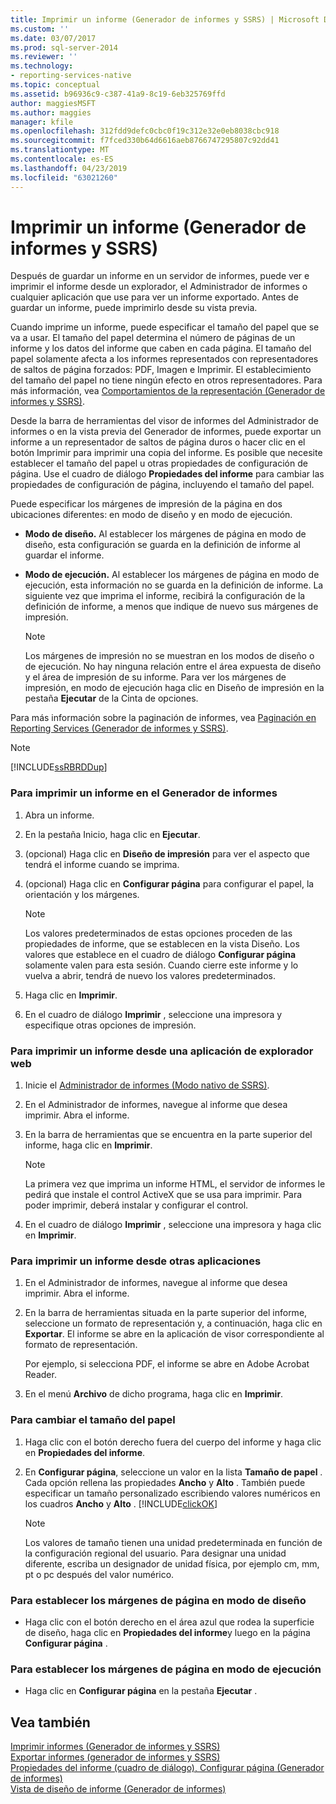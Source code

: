 ```yaml
---
title: Imprimir un informe (Generador de informes y SSRS) | Microsoft Docs
ms.custom: ''
ms.date: 03/07/2017
ms.prod: sql-server-2014
ms.reviewer: ''
ms.technology:
- reporting-services-native
ms.topic: conceptual
ms.assetid: b96936c9-c387-41a9-8c19-6eb325769ffd
author: maggiesMSFT
ms.author: maggies
manager: kfile
ms.openlocfilehash: 312fdd9defc0cbc0f19c312e32e0eb8038cbc918
ms.sourcegitcommit: f7fced330b64d6616aeb8766747295807c92dd41
ms.translationtype: MT
ms.contentlocale: es-ES
ms.lasthandoff: 04/23/2019
ms.locfileid: "63021260"
---
```

# <a name="print-a-report-report-builder-and-ssrs"></a>Imprimir un informe (Generador de informes y SSRS)
  Después de guardar un informe en un servidor de informes, puede ver e imprimir el informe desde un explorador, el Administrador de informes o cualquier aplicación que use para ver un informe exportado. Antes de guardar un informe, puede imprimirlo desde su vista previa.  
  
 Cuando imprime un informe, puede especificar el tamaño del papel que se va a usar. El tamaño del papel determina el número de páginas de un informe y los datos del informe que caben en cada página. El tamaño del papel solamente afecta a los informes representados con representadores de saltos de página forzados: PDF, Imagen e Imprimir. El establecimiento del tamaño del papel no tiene ningún efecto en otros representadores. Para más información, vea [Comportamientos de la representación &#40;Generador de informes y SSRS&#41;](../report-design/rendering-behaviors-report-builder-and-ssrs.md).  
  
 Desde la barra de herramientas del visor de informes del Administrador de informes o en la vista previa del Generador de informes, puede exportar un informe a un representador de saltos de página duros o hacer clic en el botón Imprimir para imprimir una copia del informe. Es posible que necesite establecer el tamaño del papel u otras propiedades de configuración de página. Use el cuadro de diálogo **Propiedades del informe** para cambiar las propiedades de configuración de página, incluyendo el tamaño del papel.  
  
 Puede especificar los márgenes de impresión de la página en dos ubicaciones diferentes: en modo de diseño y en modo de ejecución.  
  
-   **Modo de diseño.** Al establecer los márgenes de página en modo de diseño, esta configuración se guarda en la definición de informe al guardar el informe.  
  
-   **Modo de ejecución.** Al establecer los márgenes de página en modo de ejecución, esta información no se guarda en la definición de informe. La siguiente vez que imprima el informe, recibirá la configuración de la definición de informe, a menos que indique de nuevo sus márgenes de impresión.  
  
    > [!NOTE]  
    >  Los márgenes de impresión no se muestran en los modos de diseño o de ejecución. No hay ninguna relación entre el área expuesta de diseño y el área de impresión de su informe. Para ver los márgenes de impresión, en modo de ejecución haga clic en Diseño de impresión en la pestaña **Ejecutar** de la Cinta de opciones.  
  
 Para más información sobre la paginación de informes, vea [Paginación en Reporting Services &#40;Generador de informes y SSRS&#41;](../report-design/pagination-in-reporting-services-report-builder-and-ssrs.md).  
  
> [!NOTE]  
>  [!INCLUDE[ssRBRDDup](../../includes/ssrbrddup-md.md)]  
  
### <a name="to-print-a-report-in-report-builder"></a>Para imprimir un informe en el Generador de informes  
  
1.  Abra un informe.  
  
2.  En la pestaña Inicio, haga clic en **Ejecutar**.  
  
3.  (opcional) Haga clic en **Diseño de impresión** para ver el aspecto que tendrá el informe cuando se imprima.  
  
4.  (opcional) Haga clic en **Configurar página** para configurar el papel, la orientación y los márgenes.  
  
    > [!NOTE]  
    >  Los valores predeterminados de estas opciones proceden de las propiedades de informe, que se establecen en la vista Diseño. Los valores que establece en el cuadro de diálogo **Configurar página** solamente valen para esta sesión. Cuando cierre este informe y lo vuelva a abrir, tendrá de nuevo los valores predeterminados.  
  
5.  Haga clic en **Imprimir**.  
  
6.  En el cuadro de diálogo **Imprimir** , seleccione una impresora y especifique otras opciones de impresión.  
  
### <a name="to-print-a-report-from-a-web-browser-application"></a>Para imprimir un informe desde una aplicación de explorador web  
  
1.  Inicie el [Administrador de informes &#40;Modo nativo de SSRS&#41;](../report-manager-ssrs-native-mode.md).  
  
2.  En el Administrador de informes, navegue al informe que desea imprimir. Abra el informe.  
  
3.  En la barra de herramientas que se encuentra en la parte superior del informe, haga clic en **Imprimir**.  
  
    > [!NOTE]  
    >  La primera vez que imprima un informe HTML, el servidor de informes le pedirá que instale el control ActiveX que se usa para imprimir. Para poder imprimir, deberá instalar y configurar el control.  
  
4.  En el cuadro de diálogo **Imprimir** , seleccione una impresora y haga clic en **Imprimir**.  
  
### <a name="to-print-a-report-from-other-applications"></a>Para imprimir un informe desde otras aplicaciones  
  
1.  En el Administrador de informes, navegue al informe que desea imprimir. Abra el informe.  
  
2.  En la barra de herramientas situada en la parte superior del informe, seleccione un formato de representación y, a continuación, haga clic en **Exportar**. El informe se abre en la aplicación de visor correspondiente al formato de representación.  
  
     Por ejemplo, si selecciona PDF, el informe se abre en Adobe Acrobat Reader.  
  
3.  En el menú **Archivo** de dicho programa, haga clic en **Imprimir**.  
  
### <a name="to-change-paper-size"></a>Para cambiar el tamaño del papel  
  
1.  Haga clic con el botón derecho fuera del cuerpo del informe y haga clic en **Propiedades del informe**.  
  
2.  En **Configurar página**, seleccione un valor en la lista **Tamaño de papel** . Cada opción rellena las propiedades **Ancho** y **Alto** . También puede especificar un tamaño personalizado escribiendo valores numéricos en los cuadros **Ancho** y **Alto** . [!INCLUDE[clickOK](../../includes/clickok-md.md)]  
  
    > [!NOTE]  
    >  Los valores de tamaño tienen una unidad predeterminada en función de la configuración regional del usuario. Para designar una unidad diferente, escriba un designador de unidad física, por ejemplo cm, mm, pt o pc después del valor numérico.  
  
### <a name="to-set-page-margins-in-design-mode"></a>Para establecer los márgenes de página en modo de diseño  
  
-   Haga clic con el botón derecho en el área azul que rodea la superficie de diseño, haga clic en **Propiedades del informe**y luego en la página **Configurar página** .  
  
### <a name="to-set-page-margins-in-run-mode"></a>Para establecer los márgenes de página en modo de ejecución  
  
-   Haga clic en **Configurar página** en la pestaña **Ejecutar** .  
  
## <a name="see-also"></a>Vea también  
 [Imprimir informes &#40;Generador de informes y SSRS&#41;](print-reports-report-builder-and-ssrs.md)   
 [Exportar informes &#40;generador de informes y SSRS&#41;](export-reports-report-builder-and-ssrs.md)   
 [Propiedades del informe (cuadro de diálogo), Configurar página &#40;Generador de informes&#41;](../report-properties-dialog-box-page-setup-report-builder.md)   
 [Vista de diseño de informe &#40;Generador de informes&#41;](report-design-view-report-builder.md)  
  
  
